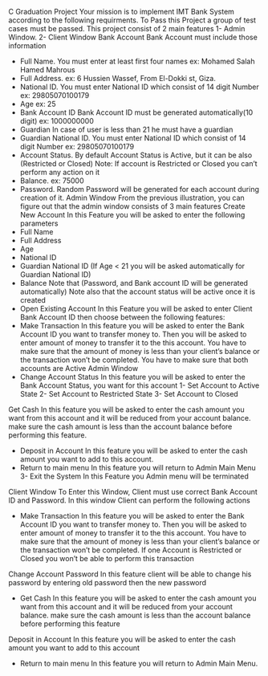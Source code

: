 C Graduation Project
Your mission is to implement IMT Bank System according to the following
requirments. To Pass this Project a group of test cases must be passed.
This project consist of 2 main features
1- Admin Window.
2- Client Window
Bank Account Bank Account must include those information
- Full Name. 
 You must enter at least first four names ex: Mohamed Salah Hamed Mahrous
- Full Address.
ex: 6 Hussien Wassef, From El-Dokki st, Giza.
- National ID. 
You must enter National ID which consist of 14 digit Number ex: 29805070100179
- Age
ex: 25 
- Bank Account ID
Bank Account ID must be generated automatically(10 digit) ex: 1000000000
- Guardian
In case of user is less than 21 he must have a guardian
- Guardian National ID. 
You must enter National ID which consist of 14 digit Number ex: 29805070100179
- Account Status. 
By default Account Status is Active, but it can be also (Restricted or Closed)
Note: If account is Restricted or Closed you can’t perform any action on it
- Balance. 
ex: 75000
- Password. 
Random Password will be generated for each account during creation of it.
Admin Window
From the previous illustration, you can figure out that the admin window 
consists of 3 main features
Create New Account
In this Feature you will be asked to enter the following parameters
- Full Name
- Full Address
- Age 
- National ID
- Guardian National ID 
(If Age < 21 you will be asked automatically for Guardian National ID)
- Balance
Note that (Password, and Bank account ID will be generated automatically)
Note also that the account status will be active once it is created
- Open Existing Account
In this Feature you will be asked to enter Client Bank Account ID then
choose between the following features:
- Make Transaction
In this feature you will be asked to enter the Bank Account ID you want to
transfer money to. Then you will be asked to enter amount of money to 
transfer it to the this account.
You have to make sure that the amount of money is less than your client’s 
balance or the transaction won’t be completed.
You have to make sure that both accounts are Active
Admin Window
- Change Account Status
In this feature you will be asked to enter the Bank Account Status, you want for
this account
1- Set Account to Active State
2- Set Account to Restricted State
3- Set Account to Closed

Get Cash
In this feature you will be asked to enter the cash amount you want from
this account and it will be reduced from your account balance.
make sure the cash amount is less than the account balance before
performing this feature.
- Deposit in Account
In this feature you will be asked to enter the cash amount you want to add
to this account.
- Return to main menu
In this feature you will return to Admin Main Menu
3- Exit the System
In this Feature you Admin menu will be terminated

Client Window
To Enter this Window, Client must use correct Bank Account ID and Password.
In this window Client can perform the following actions

- Make Transaction
In this feature you will be asked to enter the Bank Account ID you want to
transfer money to. Then you will be asked to enter amount of money to 
transfer it to the this account.
You have to make sure that the amount of money is less than your client’s 
balance or the transaction won’t be completed.
If one Account is Restricted or Closed you won’t be able to perform 
this transaction

Change Account Password
In this feature client will be able to change his password by entering old 
password then the new password

- Get Cash
In this feature you will be asked to enter the cash amount you want from
this account and it will be reduced from your account balance.
make sure the cash amount is less than the account balance before
performing this feature

Deposit in Account
In this feature you will be asked to enter the cash amount you want to add
to this account

- Return to main menu
In this feature you will return to Admin Main Menu.
